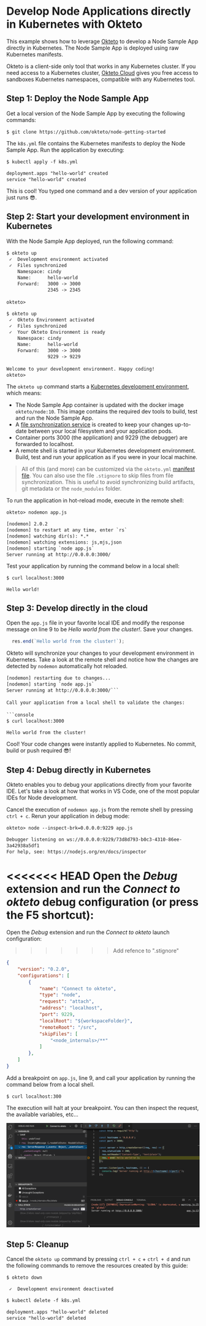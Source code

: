 # Develop Node Applications directly in Kubernetes with Okteto

This example shows how to leverage [Okteto](https://github.com/okteto/okteto) to develop a Node Sample App directly in Kubernetes. The Node Sample App is deployed using raw Kubernetes manifests.

Okteto is a client-side only tool that works in any Kubernetes cluster. If you need access to a Kubernetes cluster, [Okteto Cloud](https://cloud.okteto.com) gives you free access to sandboxes Kubernetes namespaces, compatible with any Kubernetes tool.

## Step 1: Deploy the Node Sample App

Get a local version of the Node Sample App by executing the following commands:

```console
$ git clone https://github.com/okteto/node-getting-started
```

The `k8s.yml` file contains the Kubernetes manifests to deploy the Node Sample App. Run the application by executing:

```console
$ kubectl apply -f k8s.yml
```

```console
deployment.apps "hello-world" created
service "hello-world" created
```

This is cool! You typed one command and a dev version of your application just runs 😎. 

## Step 2: Start your development environment in Kubernetes

With the Node Sample App deployed, run the following command:

```console
$ okteto up
 ✓  Development environment activated
 ✓  Files synchronized
    Namespace: cindy
    Name:      hello-world
    Forward:   3000 -> 3000
               2345 -> 2345

okteto>
```

```console
$ okteto up
 ✓  Okteto Environment activated
 ✓  Files synchronized
 ✓  Your Okteto Environment is ready
    Namespace: cindy
    Name:      hello-world
    Forward:   3000 -> 3000
               9229 -> 9229

Welcome to your development environment. Happy coding!
okteto>
```

The `okteto up` command starts a [Kubernetes development environment](https://okteto.com/docs/reference/development-environment/index.html), which means:

- The Node Sample App container is updated with the docker image `okteto/node:10`. This image contains the required dev tools to build, test and run the Node Sample App.
- A [file synchronization service](https://okteto.com/docs/reference/file-synchronization/index.html) is created to keep your changes up-to-date between your local filesystem and your application pods.
- Container ports 3000 (the application) and 9229 (the debugger) are forwarded to localhost.
- A remote shell is started in your Kubernetes development environment. Build, test and run your application as if you were in your local machine.

> All of this (and more) can be customized via the `okteto.yml` [manifest file](https://okteto.com/docs/reference/manifest/index.html). You can also use the file `.stignore` to skip files from file synchronization. This is useful to avoid synchronizing build artifacts, git metadata or the `node_modules` folder.

To run the application in hot-reload mode, execute in the remote shell:

```console
okteto> nodemon app.js
```

```console
[nodemon] 2.0.2
[nodemon] to restart at any time, enter `rs`
[nodemon] watching dir(s): *.*
[nodemon] watching extensions: js,mjs,json
[nodemon] starting `node app.js`
Server running at http://0.0.0.0:3000/
```

Test your application by running the command below in a local shell:

```console
$ curl localhost:3000
```

```console
Hello world!
```

## Step 3: Develop directly in the cloud

Open the `app.js` file in your favorite local IDE and modify the response message on line 9 to be *Hello world from the cluster!*. Save your changes.

```javascript
  res.end(`Hello world from the cluster!`);
```

Okteto will synchronize your changes to your development environment in Kubernetes. Take a look at the remote shell and notice how the changes are detected by `nodemon` automatically hot reloaded.

```console
[nodemon] restarting due to changes...
[nodemon] starting `node app.js`
Server running at http://0.0.0.0:3000/```

Call your application from a local shell to validate the changes:

```console
$ curl localhost:3000
```

```console
Hello world from the cluster!
```

Cool! Your code changes were instantly applied to Kubernetes. No commit, build or push required 😎!

## Step 4: Debug directly in Kubernetes

Okteto enables you to debug your applications directly from your favorite IDE. Let's take a look at how that works in VS Code, one of the most popular IDEs for Node development.

Cancel the execution of `nodemon app.js` from the remote shell by pressing `ctrl + c`. Rerun your application in debug mode:

```console
okteto> node --inspect-brk=0.0.0.0:9229 app.js
```

```console
Debugger listening on ws://0.0.0.0:9229/73d8d793-b0c3-4310-86ee-3a42938a5df1
For help, see: https://nodejs.org/en/docs/inspector
```

<<<<<<< HEAD
Open the _Debug_ extension and run the *Connect to okteto* debug configuration (or press the F5 shortcut):
=======
Open the _Debug_ extension and run the *Connect to okteto* launch configuration:
>>>>>>> Add refence to ".stignore"

```json
{
    "version": "0.2.0",
    "configurations": [
        {
            "name": "Connect to okteto",
            "type": "node",
            "request": "attach",
            "address": "localhost",
            "port": 9229,
            "localRoot": "${workspaceFolder}",
            "remoteRoot": "/src",
            "skipFiles": [
                "<node_internals>/**"
            ]
        },
    ]
}
```

 Add a breakpoint on `app.js`, line 9, and call your application by running the command below from a local shell.

```console
$ curl localhost:300
```

The execution will halt at your breakpoint. You can then inspect the request, the available variables, etc...

![Debug directly in Kubernetes](images/halt.png)

## Step 5: Cleanup

Cancel the `okteto up` command by pressing `ctrl + c` + `ctrl + d` and run the following commands to remove the resources created by this guide: 

```console
$ okteto down
```

```console
 ✓  Development environment deactivated
```

```console
$ kubectl delete -f k8s.yml
```

```console
deployment.apps "hello-world" deleted
service "hello-world" deleted
```
